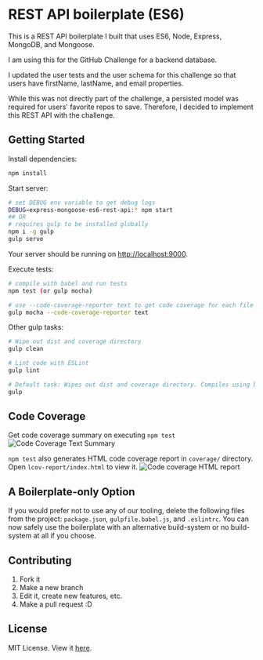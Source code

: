 # REST API boilerplate (ES6)

This is a REST API boilerplate I built that uses ES6, Node, Express, MongoDB, and Mongoose.

I am using this for the GitHub Challenge for a backend database.

I updated the user tests and the user schema for this challenge so that users have firstName, lastName, and email properties.

While this was not directly part of the challenge, a persisted model was required for users' favorite repos to save. Therefore, I decided to implement this REST API with the challenge.

## Getting Started

Install dependencies:
```sh
npm install
```

Start server:
```sh
# set DEBUG env variable to get debug logs
DEBUG=express-mongoose-es6-rest-api:* npm start
## OR
# requires gulp to be installed globally
npm i -g gulp
gulp serve
```

Your server should be running on [http://localhost:9000](http://localhost:9000).

Execute tests:
```sh
# compile with babel and run tests
npm test (or gulp mocha)

# use --code-coverage-reporter text to get code coverage for each file
gulp mocha --code-coverage-reporter text
```

Other gulp tasks:
```sh
# Wipe out dist and coverage directory
gulp clean

# Lint code with ESLint
gulp lint

# Default task: Wipes out dist and coverage directory. Compiles using babel.
gulp
```

## Code Coverage

Get code coverage summary on executing `npm test`
![Code Coverage Text Summary](https://cloud.githubusercontent.com/assets/4172932/12827832/a0531e70-cba7-11e5-9b7c-9e7f833d8f9f.JPG)

`npm test` also generates HTML code coverage report in `coverage/` directory. Open `lcov-report/index.html` to view it.
![Code coverage HTML report](https://cloud.githubusercontent.com/assets/4172932/12625331/571a48fe-c559-11e5-8aa0-f9aacfb8c1cb.jpg)

## A Boilerplate-only Option

If you would prefer not to use any of our tooling, delete the following files from the project: `package.json`, `gulpfile.babel.js`, and `.eslintrc`. You can now safely use the boilerplate with an alternative build-system or no build-system at all if you choose.

## Contributing

1. Fork it
2. Make a new branch
3. Edit it, create new features, etc.
4. Make a pull request :D

## License

MIT License. View it [here](LICENSE).